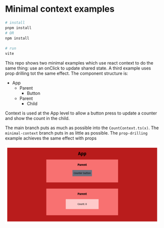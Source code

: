 # Minimal context examples

```bash
# install
pnpm install
# OR
npm install

# run
vite
```

This repo shows two minimal examples which use react context to do the same thing: use an onClick to update shared state. A third example uses prop drilling tot the same effect. The component structure is:

- App
    - Parent
        - Button
    - Parent
        - Child

Context is used at the App level to allow a button press to update a counter and show the count in the child.

The main branch puts as much as possible into the `CountContext.ts(x)`. The `minimal-context` branch puts in as little as possible. The `prop-drilling` example achieves the same effect with props

![](./screenshot.png)